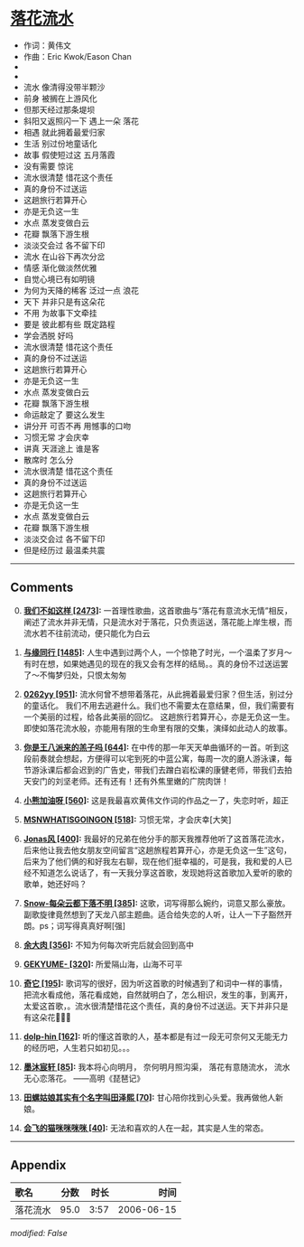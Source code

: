# [落花流水](https://music.163.com/song?id=65802)

* 作词：黄伟文
* 作曲：Eric Kwok/Eason Chan
*
*
* 流水 像清得没带半颗沙
* 前身 被搁在上游风化
* 但那天经过那条堤坝
* 斜阳又返照闪一下 遇上一朵 落花
* 相遇 就此拥着最爱归家
* 生活 别过份地童话化
* 故事 假使短过这 五月落霞
* 没有需要 惊诧
* 流水很清楚 惜花这个责任
* 真的身份不过送运
* 这趟旅行若算开心
* 亦是无负这一生
* 水点 蒸发变做白云
* 花瓣 飘落下游生根
* 淡淡交会过 各不留下印
* 流水 在山谷下再次分岔
* 情感 渐化做淡然优雅
* 自觉心境已有如明镜
* 为何为天降的稀客 泛过一点 浪花
* 天下 并非只是有这朵花
* 不用 为故事下文牵挂
* 要是 彼此都有些 既定路程
* 学会洒脱 好吗
* 流水很清楚 惜花这个责任
* 真的身份不过送运
* 这趟旅行若算开心
* 亦是无负这一生
* 水点 蒸发变做白云
* 花瓣 飘落下游生根
* 命运敲定了 要这么发生
* 讲分开 可否不再 用憾事的口吻
* 习惯无常 才会庆幸
* 讲真 天涯途上 谁是客
* 散席时 怎么分
* 流水很清楚 惜花这个责任
* 真的身份不过送运
* 这趟旅行若算开心
* 亦是无负这一生
* 水点 蒸发变做白云
* 花瓣 飘落下游生根
* 淡淡交会过 各不留下印
* 但是经历过 最温柔共震


---

## Comments
0. **[我们不如这样 \[2473\]](https://music.163.com/#/user/home?id=19450805):** 一首理性歌曲，这首歌曲与“落花有意流水无情”相反，阐述了流水并非无情，只是流水对于落花，只负责运送，落花能上岸生根，而流水若不往前流动，便只能化为白云

1. **[与缘同行 \[1485\]](https://music.163.com/#/user/home?id=46641737):** 人生中遇到过两个人，一个惊艳了时光，一个温柔了岁月～有时在想，如果她遇见的现在的我又会有怎样的结局。。真的身份不过送运罢了～不悔梦归处，只恨太匆匆

2. **[0262yy \[951\]](https://music.163.com/#/user/home?id=1044141):**  流水何曾不想带着落花，从此拥着最爱归家？但生活，别过分的童话化。   我们不用去逃避什么。我们也不需要太在意结果，但，我们需要有一个美丽的过程，给各此美丽的回忆。   这趟旅行若算开心，亦是无负这一生。   即使如落花流水般，亦能用有限的生命里有限的交集，演绎如此动人的故事。  

3. **[你是王八派来的羔子吗 \[644\]](https://music.163.com/#/user/home?id=16990068):** 在中传的那一年天天单曲循环的一首。听到这段前奏就会想起，方便得可以宅到死的中蓝公寓，每周一次的磨人游泳课，每节游泳课后都会迟到的广告史，带我们去蹭白岩松课的康健老师，带我们去拍天安门的刘坚老师。还有还有！还有外焦里嫩的广院肉饼！

4. **[小熊加油呀 \[560\]](https://music.163.com/#/user/home?id=39166336):** 这是我最喜欢黄伟文作词的作品之一了，失恋时听，超正

5. **[MSNWHATISGOINGON \[518\]](https://music.163.com/#/user/home?id=55579620):** 习惯无常，才会庆幸[大笑]

6. **[Jonas风 \[400\]](https://music.163.com/#/user/home?id=123582816):** 我最好的兄弟在他分手的那天我推荐他听了这首落花流水，后来他让我去他女朋友空间留言“这趟旅程若算开心，亦是无负这一生”这句，后来为了他们俩的和好我左右聊，现在他们挺幸福的，可是我，我和爱的人已经不知道怎么说话了，有一天我分享这首歌，发现她将这首歌加入爱听的歌的歌单，她还好吗？

7. **[Snow-每朵云都下落不明 \[385\]](https://music.163.com/#/user/home?id=52929973):** 这歌，词写得那么婉约，词意又那么豪放。副歌旋律竟然想到了天龙八部主题曲。适合给失恋的人听，让人一下子豁然开朗。ps；词写得真真好啊[强]

8. **[余大肉 \[356\]](https://music.163.com/#/user/home?id=33537363):** 不知为何每次听完后就会回到高中

9. **[GEKYUME- \[320\]](https://music.163.com/#/user/home?id=129901701):** 所爱隔山海，山海不可平

10. **[奇它 \[195\]](https://music.163.com/#/user/home?id=37723032):** 歌词写的很好，因为听这首歌的时候遇到了和词中一样的事情，把流水看成他，落花看成她，自然就明白了，怎么相识，发生的事，到离开，太爱这首歌，。流水很清楚惜花这个责任，真的身份不过送运。天下并非只是有这朵花🌺💦💦

11. **[dolp-hin \[162\]](https://music.163.com/#/user/home?id=508036411):** 听的懂这首歌的人，基本都是有过一段无可奈何又无能无力的经历吧，人生若只如初见。。。

12. **[墨沐宸轩 \[85\]](https://music.163.com/#/user/home?id=1392202820):** 我本将心向明月， 奈何明月照沟渠， 落花有意随流水， 流水无心恋落花。 ——高明《琵琶记》

13. **[田螺姑娘其实有个名字叫田泽熙 \[70\]](https://music.163.com/#/user/home?id=1302591843):** 甘心陪你找到心头爱。我再做他人新娘。

14. **[会飞的猫咪咪咪咪 \[40\]](https://music.163.com/#/user/home?id=1406173065):** 无法和喜欢的人在一起，其实是人生的常态。



---

## Appendix

|歌名|分数|时长|时间|
|:---|:---:|---:|---:|
|落花流水|95.0|3:57|2006-06-15

*modified: False*